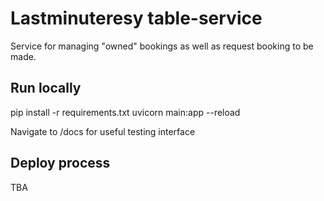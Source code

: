 <h1>Lastminuteresy table-service</h1>

<p>
Service for managing "owned" bookings as well as request booking to be made.
</p>

<h2>Run locally</h2>
<p>
pip install -r requirements.txt
uvicorn main:app --reload
</p>

<p>
Navigate to /docs for useful testing interface</p>

<h2>Deploy process</h2>
<p>TBA</p>
<!-- <p>prerequisties: docker image (see above) and aws account / credentials configured</p>
<ul>
<li>confirm container service ready: <br>
aws lightsail get-container-services  \
    --region eu-west-3                \
    --service-name lastminutetableresy-web \
    --query "containerServices[].state"</li>
<li>push image:<br>
aws lightsail push-container-image    \
    --region eu-west-3                \
    --service-name lastminutetableresy-web \
    --label latest                    \
    --image ktor-docker-image:latest</li>
<li>(optional) get new image(?) name<br>
aws lightsail get-container-images    \
    --region eu-west-3                \
    --service-name lastminutetableresy-web</li>
<li>Update deploy.json file with image name</li>
<li><strong>create deployment for new image</strong><br>
aws lightsail create-container-service-deployment \
    --region eu-west-3                            \
    --cli-input-json "deploy.json_full_file_path"</li>
<li>get deployment state (takes up to 3 min):<br>
aws lightsail get-container-services      \
    --region eu-west-3                    \
    --query "containerServices[].nextDeployment.state"
<br>alternatively<br>
aws lightsail get-container-services      \
    --region eu-west-3                    \
    --query "containerServices[].currentDeployment.state"</li>
<li>get deployed container url<br>
aws lightsail get-container-services        \
    --region eu-west-3                      \
    --query "containerServices[].url"</li>
<li>???</li>
<li>Profit</li>

</ul>
-->